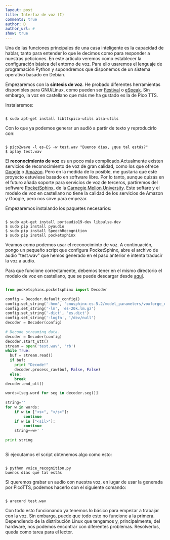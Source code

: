 ```yaml
---
layout: post
title: Interfaz de voz (I)
comments: true
author: D
author_url: #
show: true
---
```


Una de las funciones principales de una casa inteligente es la capacidad de hablar,  tanto para entender lo que le decimos como para responder a nuestras peticiones. En este artículo veremos como establecer la configuración básica del entorno de voz. Para ello usaremos el lenguaje de programación Python y supondremos que disponemos de un sistema operativo basado en Debian.

Empezaremos con la **síntesis de voz**. He probado diferentes herramientas disponibles para GNU/Linux, como pueden ser [Festival](http://www.cstr.ed.ac.uk/projects/festival/) o [eSpeak](http://espeak.sourceforge.net/). Sin embargo, la voz en castellano que más me ha gustado es la de Pico TTS. 

Instalaremos:

```shell

$ sudo apt-get install libttspico-utils alsa-utils

```

Con lo que ya podemos generar un audió a partir de texto y reproducirlo con:

```shell

$ pico2wave -l es-ES -w test.wav "Buenos días, ¿que tal estás?" 
$ aplay test.wav

```

El **reconocimiento de voz** es un poco más complicado.Actualmente existen servicios de reconocimiento de voz de gran calidad, como los que ofrece [Google](https://cloud.google.com/speech/) o [Amazon](https://developer.amazon.com/alexa-voice-service). Pero en la medida de lo posible, me gustaría que este proyecto estuviese basado en software libre. Por lo tanto, aunque quizás en el futuro añada soporte para servicios de voz de terceros, partiremos del software [PocketSphinx](https://github.com/cmusphinx/pocketsphinx), de la [Carnegie Mellon University](http://www.cmu.edu/). Este softare y el modelo de voz en castellano no tiene la calidad de los servicios de Amazon y Google, pero nos sirve para empezar.

Empezaremos instalando los paquetes necesarios:

```shell

$ sudo apt-get install portaudio19-dev libpulse-dev
$ sudo pip install pyaudio
$ sudo pip install SpeechRecognition
$ sudo pip install pocketsphinx

```


Veamos como podemos usar el reconociminto de voz. A continuación, pongo un pequeño script que configura PocketSphinx, abre el archivo de audio "test.wav" que hemos generado en el paso anterior e intenta traducir la voz a audio. 

Para que funcione correctamente, debemos tener en el mismo directorio el modelo de voz en castellano, que se puede descargar desde [aquí](ttps://sourceforge.net/projects/cmusphinx/files/Acoustic%20and%20Language%20Models/Spanish/).



```python                                                                              

from pocketsphinx.pocketsphinx import Decoder                                    
                                                                                 
config = Decoder.default_config()                                                
config.set_string('-hmm', 'cmusphinx-es-5.2/model_parameters/voxforge_es_sphinx.cd_ptm_4000')
config.set_string('-lm', 'es-20k.lm.gz')                                         
config.set_string('-dict', 'es.dict')                                            
config.set_string('-logfn', '/dev/null')                                         
decoder = Decoder(config)                                                        
                                                                                 
# Decode streaming data.                                                         
decoder = Decoder(config)                                                        
decoder.start_utt()                                                              
stream = open('test.wav', 'rb')                                               
while True:                                                                      
  buf = stream.read()                                                            
  if buf:                                                                        
    print "Decode!"                                                              
    decoder.process_raw(buf, False, False)                                       
  else:                                                                          
    break                                                                        
decoder.end_utt()                                                                
                                                                                 
words=[seg.word for seg in decoder.seg()]                                        
                                                                                 
string=''                                                                        
for w in words:                                                                  
    if w in ["<s>", "</s>"]:                                                     
        continue                                                                 
    if w in ["<sil>"]:                                                           
        continue                                                                 
    string+=w+' '                                                                
                                                                                 
print string                                                                     
             
```

Si ejecutamos el script obtenemos algo como esto:

```shell

$ python voice_recognition.py
buenos días qué tal estás 

```


Si queremos grabar un audio con nuestra voz, en lugar de usar la generada por PicoTTS, podemos hacerlo con el siguiente comando:

```shell

$ arecord test.wav

```

Con todo esto funcionando ya tenemos lo básico para empezar a trabajar con la voz. Sin embargo, puede que todo esto no funcione a la primera. Dependiendo de la distribución Linux que tengamos y, principalmente, del hardware, nos podemos encontrar con diferentes problemas. Resolverlos, queda como tarea para el lector.











